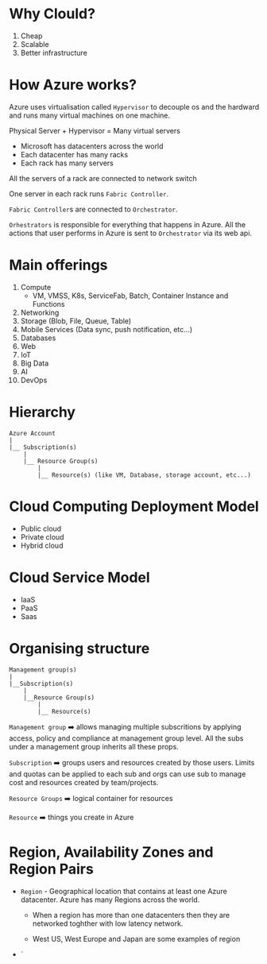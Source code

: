 # Why Clould? 

1. Cheap
2. Scalable
3. Better infrastructure

# How Azure works?

Azure uses virtualisation called `Hypervisor` to decouple os and the hardward and runs many virtual machines on one machine.

Physical Server + Hypervisor = Many virtual servers

* Microsoft has datacenters across the world
* Each datacenter has many racks
* Each rack has many servers

All the servers of a rack are connected to network switch

One server in each rack runs `Fabric Controller`.

`Fabric Controller`s are connected to `Orchestrator`.

`Orhestrators` is responsible for everything that happens in Azure. All the actions that user performs in Azure is sent to `Orchestrator` via its web api.

# Main offerings
1. Compute
    * VM, VMSS, K8s, ServiceFab, Batch, Container Instance and Functions
2. Networking
3. Storage (Blob, File, Queue, Table)
4. Mobile Services (Data sync, push notification, etc...)
5. Databases
6. Web
7. IoT
8. Big Data
9. AI
10. DevOps

# Hierarchy

```
Azure Account
|
|__ Subscription(s)
    |
    |__ Resource Group(s)
        |
        |__ Resource(s) (like VM, Database, storage account, etc...)

```

# Cloud Computing Deployment Model

* Public cloud
* Private cloud
* Hybrid cloud


# Cloud Service Model

* IaaS
* PaaS
* Saas

# Organising structure

```
Management group(s)
|
|__Subscription(s)
    |
    |__Resource Group(s)
        |
        |__ Resource(s)
```

`Management group` ➡️ allows managing multiple subscritions by applying access, policy and compliance at management group level. All the subs under a management group inherits all these props.


`Subscription` ➡️  groups users and resources created by those users. Limits and quotas can be applied to each sub and orgs can use sub to manage cost and resources created by team/projects.

`Resource Groups` ➡️  logical container for resources

`Resource` ➡️ things you create in Azure


# Region, Availability Zones and Region Pairs

* `Region` - Geographical location that contains at least one Azure datacenter. Azure has many Regions across the world. 

    * When a region has more than one datacenters then they are networked toghther with low latency network. 

    * West US, West Europe and Japan are some examples of region

* `
